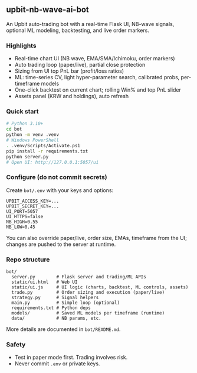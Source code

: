## upbit-nb-wave-ai-bot

An Upbit auto-trading bot with a real-time Flask UI, NB-wave signals, optional ML modeling, backtesting, and live order markers.

### Highlights
- Real-time chart UI (NB wave, EMA/SMA/Ichimoku, order markers)
- Auto trading loop (paper/live), partial close protection
- Sizing from UI top PnL bar (profit/loss ratios)
- ML: time-series CV, light hyper-parameter search, calibrated probs, per-timeframe models
- One-click backtest on current chart; rolling Win% and top PnL slider
- Assets panel (KRW and holdings), auto refresh

### Quick start
```bash
# Python 3.10+
cd bot
python -m venv .venv
# Windows PowerShell
. .venv/Scripts/Activate.ps1
pip install -r requirements.txt
python server.py
# Open UI: http://127.0.0.1:5057/ui
```

### Configure (do not commit secrets)
Create `bot/.env` with your keys and options:
```
UPBIT_ACCESS_KEY=...
UPBIT_SECRET_KEY=...
UI_PORT=5057
UI_HTTPS=false
NB_HIGH=0.55
NB_LOW=0.45
```

You can also override paper/live, order size, EMAs, timeframe from the UI; changes are pushed to the server at runtime.

### Repo structure
```
bot/
  server.py        # Flask server and trading/ML APIs
  static/ui.html   # Web UI
  static/ui.js     # UI logic (charts, backtest, ML controls, assets)
  trade.py         # Order sizing and execution (paper/live)
  strategy.py      # Signal helpers
  main.py          # Simple loop (optional)
  requirements.txt # Python deps
  models/          # Saved ML models per timeframe (runtime)
  data/            # NB params, etc.
```

More details are documented in `bot/README.md`.

### Safety
- Test in paper mode first. Trading involves risk.
- Never commit `.env` or private keys.


